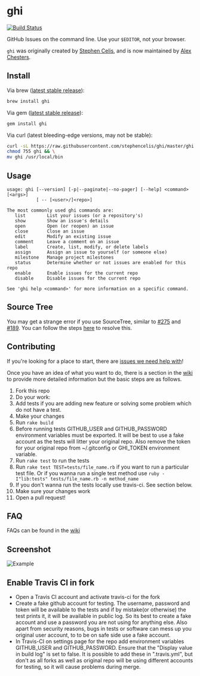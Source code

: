 # ghi

[![Build Status](https://travis-ci.org/shubhamshuklaer/ghi.svg?branch=travis-ci)](https://travis-ci.org/shubhamshuklaer/ghi)

GitHub Issues on the command line. Use your `$EDITOR`, not your browser.

`ghi` was originally created by [Stephen Celis](https://github.com/stephencelis), and is now maintained by [Alex Chesters](https://github.com/alexchesters).

## Install

Via brew ([latest stable release](https://github.com/stephencelis/ghi/releases/latest)):
``` sh
brew install ghi
```

Via gem ([latest stable release](https://github.com/stephencelis/ghi/releases/latest)):
``` sh
gem install ghi
```

Via curl (latest bleeding-edge versions, may not be stable):
``` sh
curl -sL https://raw.githubusercontent.com/stephencelis/ghi/master/ghi > ghi && \
chmod 755 ghi && \
mv ghi /usr/local/bin
```

## Usage

```
usage: ghi [--version] [-p|--paginate|--no-pager] [--help] <command> [<args>]
           [ -- [<user>/]<repo>]

The most commonly used ghi commands are:
   list        List your issues (or a repository's)
   show        Show an issue's details
   open        Open (or reopen) an issue
   close       Close an issue
   edit        Modify an existing issue
   comment     Leave a comment on an issue
   label       Create, list, modify, or delete labels
   assign      Assign an issue to yourself (or someone else)
   milestone   Manage project milestones
   status      Determine whether or not issues are enabled for this repo
   enable      Enable issues for the current repo
   disable     Disable issues for the current repo

See 'ghi help <command>' for more information on a specific command.
```

## Source Tree
You may get a strange error if you use SourceTree, similar to [#275](https://github.com/stephencelis/ghi/issues/275) and [#189](https://github.com/stephencelis/ghi/issues/189). You can follow the steps [here](https://github.com/stephencelis/ghi/issues/275#issuecomment-182895962) to resolve this. 

## Contributing

If you're looking for a place to start, there are [issues we need help with](https://github.com/stephencelis/ghi/issues?q=is%3Aopen+is%3Aissue+label%3A%22help+wanted%22)!

Once you have an idea of what you want to do, there is a section in the [wiki](https://github.com/stephencelis/ghi/wiki/Contributing) to provide more detailed information but the basic steps are as follows.

1. Fork this repo
2. Do your work:
  1. Add tests if you are adding new feature or solving some problem which do
     not have a test.
  2. Make your changes
  3. Run `rake build`
  4. Before running tests GITHUB\_USER and GITHUB\_PASSWORD environment variables
     must be exported. It will be best to use a fake account as the tests will
     litter your original repo. Also remove the token for your original repo
     from ~/.gitconfig or GHI\_TOKEN environment variable.
  5. Run `rake test` to run the tests
  6. Run `rake test TEST=tests/file_name.rb` if you want to run a particular
     test file. Or if you wanna run a single test method use `ruby
     -I"lib:tests" tests/file_name.rb -n method_name`
  7. If you don't wanna run the tests locally use travis-ci. See section below.
  3. Make sure your changes work
3. Open a pull request!

## FAQ

FAQs can be found in the [wiki](https://github.com/stephencelis/ghi/wiki/FAQ)

## Screenshot

![Example](images/example.png)

## Enable Travis CI in fork

* Open a Travis CI account and activate travis-ci for the fork
* Create a fake github account for testing. The username, password and token
will be available to the tests and if by mistake(or otherwise) the test prints
it, it will be available in public log. So its best to create a fake account
and use a password you are not using for anything else. Also apart from
security reasons, bugs in tests or software can mess up you original user
account, to to be on safe side use a fake account.
* In Travis-CI on settings page for the repo add environment variables
GITHUB\_USER and GITHUB\_PASSWORD. Ensure that the "Display value in build log"
is set to false. It is possible to add these in ".travis.yml", but don't as all
forks as well as original repo will be using different accounts for testing, so
it will cause problems during merge.
